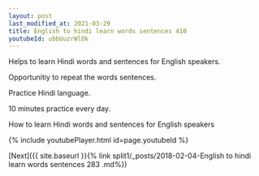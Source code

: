 ```yaml
---
layout: post
last_modified_at: 2021-03-29
title: English to hindi learn words sentences 410 
youtubeId: ubbUuzrWlOk
---
```

 
 
Helps to learn Hindi words and sentences for English speakers.

Opportunitiy to repeat the words sentences. 

Practice Hindi language. 
 
10 minutes practice every day. 
 
How to learn Hindi words and sentences for English speakers 
 
{% include youtubePlayer.html id=page.youtubeId %}
 
 
[Next]({{ site.baseurl }}{% link  split1/_posts/2018-02-04-English to hindi learn words sentences 283 .md%})
 
